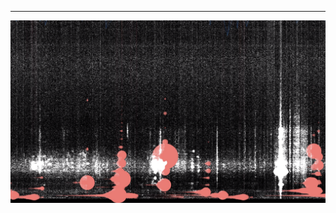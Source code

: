 
<link type="text/css" rel="stylesheet" href="/stylesheets/main.css" />


***


[<img src="img/ae_main.png">](post/ambientExchange.md)
